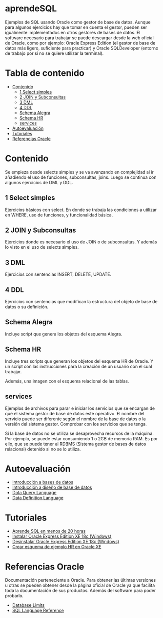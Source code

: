 # aprendeSQL
Ejemplos de SQL usando Oracle como gestor de base de datos. Aunque para algunos ejercicios hay que tomar en cuenta el gestor, pueden ser igualmente implementados en otros gestores de bases de datos. El software necesario para trabajar se puede descargar desde la web oficial de Oracle, como por ejemplo: Oracle Express Edition (el gestor de base de datos más ligero, suficiente para practicar) y Oracle SQLDeveloper (entorno de trabajo por si no se quiere utilizar la terminal).

# Tabla de contenido
- [Contenido](#Contenido)
  - [1 Select simples](#1-Select-simples)
  - [2 JOIN y Subconsultas](#2-JOIN-y-Subconsultas)
  - [3 DML](#3-DML)
  - [4 DDL](#4-DDL)
  - [Schema Alegra](#Schema-Alegra)
  - [Schema HR](#Schema-HR)
  - [services](#services)
- [Autoevaluación](#Autoevaluación)
- [Tutoriales](#Tutoriales)
- [Referencias Oracle](#Referencias-Oracle)
 
# Contenido
Se empieza desde selects simples y se va avanzando en complejidad al ir añadiendo el uso de funciones, subconsultas, joins. Luego se continua con algunos ejercicios de DML y DDL.

## 1 Select simples
Ejercicios básicos con select. En donde se trabaja las condiciones a utilizar en WHERE, uso de funciones, y funcionalidad básica.

## 2 JOIN y Subconsultas
Ejercicios donde es necesario el uso de JOIN o de subconsultas. Y además lo visto en el uso de selects simples.

## 3 DML
Ejercicios con sentencias INSERT, DELETE, UPDATE.

## 4 DDL
Ejercicios con sentencias que modifican la estructura del objeto de base de datos o su definición.

## Schema Alegra
  Incluye script que genera los objetos del esquema Alegra.

## Schema HR
  Incluye tres scripts que generan los objetos del esquema HR de Oracle. Y un script con las instrucciones para la creación de un usuario con el cual trabajar.

  Además, una imagen con el esquema relacional de las tablas.
## services
  Ejemplos de archivos para parar e iniciar los servicios que se encargan de que el sistema gestor de base de datos esté operativo. El nombre del servicio puede ser diferente según el nombre de la base de datos o la versión del sistema gestor. Comprobar con los servicios que se tenga.

  Si la base de datos no se utiliza se desaprovecha recursos de la máquina. Por ejemplo, se puede estar consumiendo 1 o 2GB de memoria RAM. Es por ello, que se puede tener al RDBMS (Sistema gestor de bases de datos relacional) detenido si no se lo utiliza.
# Autoevaluación
- [Introducción a bases de datos](https://forms.gle/NYw97A2Km5ufQR1L6)
- [Introducción a diseño de base de datos](https://forms.gle/Da1q6LeBmBjkzr2v5)
- [Data Query Language](https://forms.gle/1VGzU1tL8NMtuwjp7)
- [Data Definition Language](https://forms.gle/kzqJJ4mwZL7AAVMHA)
# Tutoriales
- [Aprende SQL en menos de 20 horas](https://www.amazon.es/dp/B084NY3VP7/ref=sr_1_3?__mk_es_ES=ÅMÅŽÕÑ&keywords=aprende+sql&qid=1581454483&sr=8-3)
- [Instalar Oracle Express Edition XE 18c (Windows)](https://youtu.be/QAAeIQQYN_A)
- [Desinstalar Oracle Express Edition XE 18c (Windows)](https://youtu.be/t52JaQWfrE8)
- [Crear esquema de ejemplo HR en Oracle XE](https://youtu.be/GLbT72Hm83M)
# Referencias Oracle
  Documentación perteneciente a Oracle. Para obtener las últimas versiones u otras se pueden obtener desde la página oficial de Oracle ya que facilita toda la documentación de sus productos. Además del software para poder probarlo.
  - [Database Limits](https://docs.oracle.com/cd/B28359_01/server.111/b28320/limits.htm#REFRN004)
  - [SQL Language Reference](https://docs.oracle.com/cd/B28359_01/server.111/b28286/toc.htm)